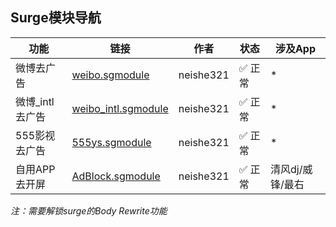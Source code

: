 ## Surge模块导航

| 功能           | 链接                                                                                             | 作者       | 状态     | 涉及App  |
|----------------|--------------------------------------------------------------------------------------------------|------------|----------|----------|
| 微博去广告     | [weibo.sgmodule](https://raw.githubusercontent.com/neishe321/My_Scripts/refs/heads/main/Surge/Module/weibo.sgmodule) | neishe321  | ✅ 正常  | *  |
| 微博_intl去广告| [weibo_intl.sgmodule](https://raw.githubusercontent.com/neishe321/My_Scripts/refs/heads/main/Surge/Module/weibo_intl.sgmodule) | neishe321  | ✅ 正常  |  *  |
| 555影视去广告  | [555ys.sgmodule](https://raw.githubusercontent.com/neishe321/My_Scripts/refs/heads/main/Surge/Module/555ys.sgmodule) | neishe321  |  ✅ 正常  |  *  |
| 自用APP去开屏  | [AdBlock.sgmodule](https://raw.githubusercontent.com/neishe321/My_Scripts/refs/heads/main/Surge/Module/AdBlock.sgmodule) | neishe321  |  ✅ 正常  |  清风dj/威锋/最右  |


*注：需要解锁surge的Body Rewrite功能*
